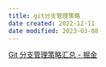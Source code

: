 ```yaml
---
title: git分支管理策略
date created: 2022-12-11
date modified: 2023-03-08
---
```


[Git 分支管理策略汇总 - 掘金](https://juejin.cn/post/7164740289922334727)
